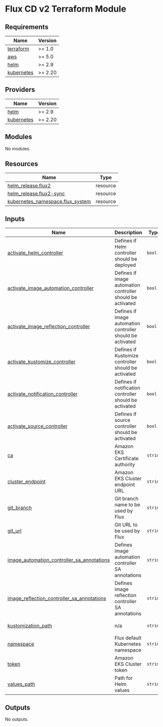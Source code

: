 # Flux CD v2 Terraform Module

## Requirements

| Name | Version |
|------|---------|
| <a name="requirement_terraform"></a> [terraform](#requirement\_terraform) | >= 1.0 |
| <a name="requirement_aws"></a> [aws](#requirement\_aws) | >= 5.0 |
| <a name="requirement_helm"></a> [helm](#requirement\_helm) | >= 2.9 |
| <a name="requirement_kubernetes"></a> [kubernetes](#requirement\_kubernetes) | >= 2.20 |

## Providers

| Name | Version |
|------|---------|
| <a name="provider_helm"></a> [helm](#provider\_helm) | >= 2.9 |
| <a name="provider_kubernetes"></a> [kubernetes](#provider\_kubernetes) | >= 2.20 |

## Modules

No modules.

## Resources

| Name | Type |
|------|------|
| [helm_release.flux2](https://registry.terraform.io/providers/hashicorp/helm/latest/docs/resources/release) | resource |
| [helm_release.flux2-sync](https://registry.terraform.io/providers/hashicorp/helm/latest/docs/resources/release) | resource |
| [kubernetes_namespace.flux_system](https://registry.terraform.io/providers/hashicorp/kubernetes/latest/docs/resources/namespace) | resource |

## Inputs

| Name | Description | Type | Default | Required |
|------|-------------|------|---------|:--------:|
| <a name="input_activate_helm_controller"></a> [activate\_helm\_controller](#input\_activate\_helm\_controller) | Defines if Helm controller should be deployed | `bool` | `true` | no |
| <a name="input_activate_image_automation_controller"></a> [activate\_image\_automation\_controller](#input\_activate\_image\_automation\_controller) | Defines if image automation controller should be activated | `bool` | `false` | no |
| <a name="input_activate_image_reflection_controller"></a> [activate\_image\_reflection\_controller](#input\_activate\_image\_reflection\_controller) | Defines if image automation controller should be activated | `bool` | `false` | no |
| <a name="input_activate_kustomize_controller"></a> [activate\_kustomize\_controller](#input\_activate\_kustomize\_controller) | Defines if Kustomize controller should be activated | `bool` | `true` | no |
| <a name="input_activate_notification_controller"></a> [activate\_notification\_controller](#input\_activate\_notification\_controller) | Defines if notification controller should be activated | `bool` | `true` | no |
| <a name="input_activate_source_controller"></a> [activate\_source\_controller](#input\_activate\_source\_controller) | Defines if source controller should be activated | `bool` | `true` | no |
| <a name="input_ca"></a> [ca](#input\_ca) | Amazon EKS Certificate authority | `string` | n/a | yes |
| <a name="input_cluster_endpoint"></a> [cluster\_endpoint](#input\_cluster\_endpoint) | Amazon EKS Cluster endpoint URL | `string` | n/a | yes |
| <a name="input_git_branch"></a> [git\_branch](#input\_git\_branch) | Git branch name to be used by Flux | `string` | `"main"` | no |
| <a name="input_git_url"></a> [git\_url](#input\_git\_url) | Git URL to be used by Flux | `string` | n/a | yes |
| <a name="input_image_automation_controller_sa_annotations"></a> [image\_automation\_controller\_sa\_annotations](#input\_image\_automation\_controller\_sa\_annotations) | Defines image automation controller SA annotations | `string` | `""` | no |
| <a name="input_image_reflection_controller_sa_annotations"></a> [image\_reflection\_controller\_sa\_annotations](#input\_image\_reflection\_controller\_sa\_annotations) | Defines image reflection controller SA annotations | `string` | `""` | no |
| <a name="input_kustomization_path"></a> [kustomization\_path](#input\_kustomization\_path) | n/a | `string` | `"Path for Kustomization directory"` | no |
| <a name="input_namespace"></a> [namespace](#input\_namespace) | Flux default Kubernetes namespace | `string` | `"flux-system"` | no |
| <a name="input_token"></a> [token](#input\_token) | Amazon EKS Cluster token | `string` | n/a | yes |
| <a name="input_values_path"></a> [values\_path](#input\_values\_path) | Path for Helm values | `string` | n/a | yes |

## Outputs

No outputs.
